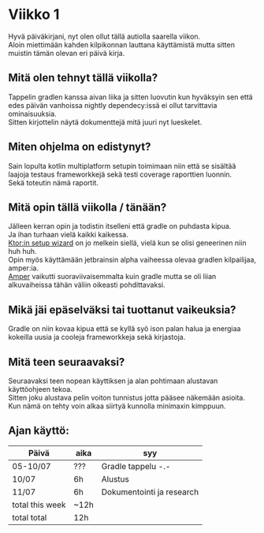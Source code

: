 # Viikko 1
Hyvä päiväkirjani, nyt olen ollut tällä autiolla saarella viikon.  
Aloin miettimään kahden kilpikonnan lauttana käyttämistä mutta sitten muistin tämän olevan eri päivä kirja.

## Mitä olen tehnyt tällä viikolla?
Tappelin gradlen kanssa aivan liika ja sitten luovutin kun hyväksyin sen että edes päivän vanhoissa nightly dependecy:issä ei ollut tarvittavia ominaisuuksia.  
Sitten kirjottelin näytä dokumenttejä mitä juuri nyt lueskelet.

## Miten ohjelma on edistynyt?
Sain lopulta kotlin multiplatform setupin toimimaan niin että se sisältää laajoja testaus frameworkkejä sekä testi coverage raporttien luonnin.  
Sekä toteutin nämä raportit.


## Mitä opin tällä viikolla / tänään?
Jälleen kerran opin ja todistin itselleni että gradle on puhdasta kipua.   
Ja ihan turhaan vielä kaikki kaikessa.  
[Ktor:in setup wizard](https://start.ktor.io/settings?name=ktor-sample&website=example.com&artifact=com.example.ktor-sample&kotlinVersion=2.1.10&ktorVersion=3.2.1&buildSystem=GRADLE_KTS&buildSystemArgs.version_catalog=true&engine=NETTY&configurationIn=YAML&addSampleCode=true&plugins=asyncapi) on jo melkein siellä, vielä kun se olisi geneerinen niin huh huh.  
Opin myös käyttämään jetbrainsin alpha vaiheessa olevaa gradlen kilpailijaa, amper:ia.  
[Amper](https://github.com/JetBrains/amper) vaikutti suoraviivaisemmalta kuin gradle mutta se oli liian alkuvaiheissa tähän väliin oikeasti pohdittavaksi.  

## Mikä jäi epäselväksi tai tuottanut vaikeuksia?
Gradle on niin kovaa kipua että se kyllä syö ison palan halua ja energiaa kokeilla uusia ja cooleja frameworkkeja sekä kirjastoja.



##  Mitä teen seuraavaksi?
Seuraavaksi teen nopean käyttiksen ja alan pohtimaan alustavan käyttöohjeen tekoa.  
Sitten joku alustava pelin voiton tunnistus jotta pääsee näkemään asioita.  
Kun nämä on tehty voin alkaa siirtyä kunnolla minimaxin kimppuun.



## Ajan käyttö:

| Päivä           | aika | syy                       |
|-----------------|-----|---------------------------|
| 05-10/07        | ??? | Gradle tappelu -.-        |
| 10/07           | 6h  | Alustus                   |
| 11/07           | 6h  | Dokumentointi ja research |
| total this week | ~12h |                    |
| total total     | 12h |                    |
